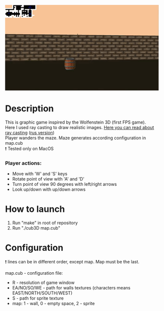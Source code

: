 
![Alt text](gif.gif)

# Description
This is graphic game inspired by the Wolfenstein 3D (first FPS game).  
Here I used ray casting to draw realistic images. [Here you can read about ray casting](https://en.wikipedia.org/wiki/Ray_casting) 
([rus version](https://ru.wikipedia.org/wiki/Ray_casting))  
Player wanders the maze. Maze generates according configuration in map.cub  
:exclamation: Tested only on MacOS

### Player actions:  
* Move with 'W' and 'S' keys  
* Rotate point of view with 'A' and 'D'  
* Turn point of view 90 degrees with left/right arrows
* Look up/down with up/down arrows

# How to launch
1) Run "make" in root of repository
2) Run "./cub3D map.cub"

# Configuration
:exclamation: lines can be in different order, except map. Map must be the last.  
  
map.cub - configuration file:    
* R - resolution of game window
* EA/NO/SO/WE - path for walls textures (characters means EAST/NORTH/SOUTH/WEST)  
* S - path for sprite texture
* map: 1 - wall, 0 - empty space, 2 - sprite
